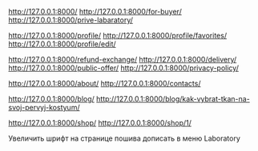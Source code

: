 http://127.0.0.1:8000/
http://127.0.0.1:8000/for-buyer/
http://127.0.0.1:8000/prive-labaratory/

http://127.0.0.1:8000/profile/
http://127.0.0.1:8000/profile/favorites/
http://127.0.0.1:8000/profile/edit/

http://127.0.0.1:8000/refund-exchange/
http://127.0.0.1:8000/delivery/
http://127.0.0.1:8000/public-offer/
http://127.0.0.1:8000/privacy-policy/


http://127.0.0.1:8000/about/
http://127.0.0.1:8000/contacts/

http://127.0.0.1:8000/blog/
http://127.0.0.1:8000/blog/kak-vybrat-tkan-na-svoj-pervyj-kostyum/



http://127.0.0.1:8000/shop/
http://127.0.0.1:8000/shop/1/






Увеличить шрифт на странице пошива 
дописать в меню Laboratory